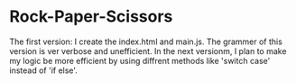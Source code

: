 # Rock-Paper-Scissors
The first version: I create the index.html and main.js. The grammer of this version is ver verbose and unefficient. In the next versionm, I plan to make my logic be more efficient by using diffrent methods like 'switch case' instead of 'if else'.

